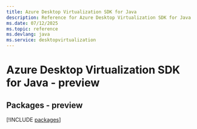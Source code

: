 ```yaml
---
title: Azure Desktop Virtualization SDK for Java
description: Reference for Azure Desktop Virtualization SDK for Java
ms.date: 07/12/2025
ms.topic: reference
ms.devlang: java
ms.service: desktopvirtualization
---
```

# Azure Desktop Virtualization SDK for Java - preview
## Packages - preview
[!INCLUDE [packages](desktop-virtualization-index.md)]